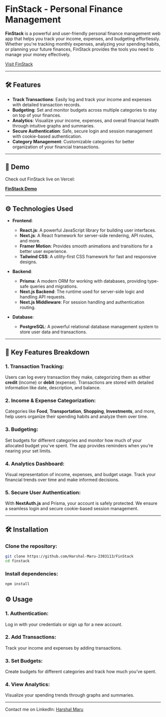 # FinStack - Personal Finance Management


**FinStack** is a powerful and user-friendly personal finance management web app that helps you track your income, expenses, and budgeting effortlessly. Whether you're tracking monthly expenses, analyzing your spending habits, or planning your future finances, FinStack provides the tools you need to manage your money effectively.

[Visit FinStack](https://fin-stack.vercel.app/)

---

## 🛠 Features

- **Track Transactions**: Easily log and track your income and expenses with detailed transaction records.
- **Budgeting**: Set and monitor budgets across multiple categories to stay on top of your finances.
- **Analytics**: Visualize your income, expenses, and overall financial health through intuitive graphs and summaries.
- **Secure Authentication**: Safe, secure login and session management with cookie-based authentication.
- **Category Management**: Customizable categories for better organization of your financial transactions.

---

## 🚀 Demo

Check out FinStack live on Vercel:

[**FinStack Demo**](https://fin-stack.vercel.app/)

---

## ⚙️ Technologies Used

- **Frontend**:
  - **React.js**: A powerful JavaScript library for building user interfaces.
  - **Next.js**: A React framework for server-side rendering, API routes, and more.
  - **Framer Motion**: Provides smooth animations and transitions for a better user experience.
  - **Tailwind CSS**: A utility-first CSS framework for fast and responsive designs.

- **Backend**:
  - **Prisma**: A modern ORM for working with databases, providing type-safe queries and migrations.
  - **Next.js Backend**: The runtime used for server-side logic and handling API requests.
  - **Next.js Middleware**: For session handling and authentication routing.

- **Database**:
  - **PostgreSQL**: A powerful relational database management system to store user data and transactions.

---

## 🌟 Key Features Breakdown

### 1. **Transaction Tracking**:
Users can log every transaction they make, categorizing them as either **credit** (income) or **debit** (expense). Transactions are stored with detailed information like date, description, and balance.

### 2. **Income & Expense Categorization**:
Categories like **Food**, **Transportation**, **Shopping**, **Investments**, and more, help users organize their spending habits and analyze them over time.

### 3. **Budgeting**:
Set budgets for different categories and monitor how much of your allocated budget you've spent. The app provides reminders when you’re nearing your set limits.

### 4. **Analytics Dashboard**:
Visual representation of income, expenses, and budget usage. Track your financial trends over time and make informed decisions.

### 5. **Secure User Authentication**:
With **NextAuth.js** and Prisma, your account is safely protected. We ensure a seamless login and secure cookie-based session management.

---

## 🛠 Installation

### Clone the repository:

```bash
git clone https://github.com/Harshal-Maru-2303113/FinStack  
cd finstack
```

### Install dependencies:
```bash
npm install
```



## ⚙️ Usage

### 1. Authentication:
Log in with your credentials or sign up for a new account.


### 2. Add Transactions:
Track your income and expenses by adding transactions.

### 3. Set Budgets: 
Create budgets for different categories and track how much you’ve spent.

### 4. View Analytics:
Visualize your spending trends through graphs and summaries.

----


Contact me on LinkedIn: [Harshal Maru](https://www.linkedin.com/in/harshal-maru-rakeshbhai/)
